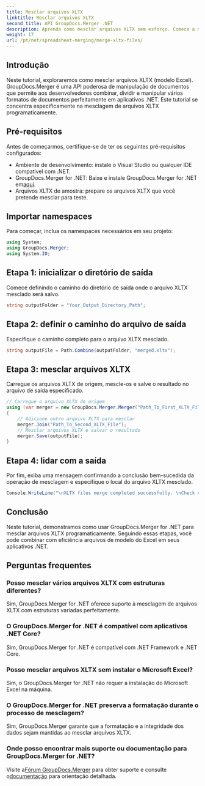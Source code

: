 ```yaml
---
title: Mesclar arquivos XLTX
linktitle: Mesclar arquivos XLTX
second_title: API GroupDocs.Merger .NET
description: Aprenda como mesclar arquivos XLTX sem esforço. Comece a mesclar arquivos XLTX e simplifique suas tarefas de gerenciamento de documentos com eficiência.
weight: 17
url: /pt/net/spreadsheet-merging/merge-xltx-files/
---
```

## Introdução
Neste tutorial, exploraremos como mesclar arquivos XLTX (modelo Excel). GroupDocs.Merger é uma API poderosa de manipulação de documentos que permite aos desenvolvedores combinar, dividir e manipular vários formatos de documentos perfeitamente em aplicativos .NET. Este tutorial se concentra especificamente na mesclagem de arquivos XLTX programaticamente.
## Pré-requisitos
Antes de começarmos, certifique-se de ter os seguintes pré-requisitos configurados:
- Ambiente de desenvolvimento: instale o Visual Studio ou qualquer IDE compatível com .NET.
-  GroupDocs.Merger for .NET: Baixe e instale GroupDocs.Merger for .NET em[aqui](https://releases.groupdocs.com/merger/net/).
- Arquivos XLTX de amostra: prepare os arquivos XLTX que você pretende mesclar para teste.

## Importar namespaces
Para começar, inclua os namespaces necessários em seu projeto:
```csharp
using System; 
using GroupDocs.Merger;
using System.IO;
```
## Etapa 1: inicializar o diretório de saída
Comece definindo o caminho do diretório de saída onde o arquivo XLTX mesclado será salvo.
```csharp
string outputFolder = "Your_Output_Directory_Path";
```
## Etapa 2: definir o caminho do arquivo de saída
Especifique o caminho completo para o arquivo XLTX mesclado.
```csharp
string outputFile = Path.Combine(outputFolder, "merged.xltx");
```
## Etapa 3: mesclar arquivos XLTX
Carregue os arquivos XLTX de origem, mescle-os e salve o resultado no arquivo de saída especificado.
```csharp
// Carregue o arquivo XLTX de origem
using (var merger = new GroupDocs.Merger.Merger("Path_To_First_XLTX_File"))
{
    // Adicione outro arquivo XLTX para mesclar
    merger.Join("Path_To_Second_XLTX_File");
    // Mesclar arquivos XLTX e salvar o resultado
    merger.Save(outputFile);
}
```
## Etapa 4: lidar com a saída
Por fim, exiba uma mensagem confirmando a conclusão bem-sucedida da operação de mesclagem e especifique o local do arquivo XLTX mesclado.
```csharp
Console.WriteLine("\nXLTX files merge completed successfully. \nCheck output in {0}", outputFolder);
```

## Conclusão
Neste tutorial, demonstramos como usar GroupDocs.Merger for .NET para mesclar arquivos XLTX programaticamente. Seguindo essas etapas, você pode combinar com eficiência arquivos de modelo do Excel em seus aplicativos .NET.

## Perguntas frequentes
### Posso mesclar vários arquivos XLTX com estruturas diferentes?
Sim, GroupDocs.Merger for .NET oferece suporte à mesclagem de arquivos XLTX com estruturas variadas perfeitamente.
### O GroupDocs.Merger for .NET é compatível com aplicativos .NET Core?
Sim, GroupDocs.Merger for .NET é compatível com .NET Framework e .NET Core.
### Posso mesclar arquivos XLTX sem instalar o Microsoft Excel?
Sim, o GroupDocs.Merger for .NET não requer a instalação do Microsoft Excel na máquina.
### O GroupDocs.Merger for .NET preserva a formatação durante o processo de mesclagem?
Sim, GroupDocs.Merger garante que a formatação e a integridade dos dados sejam mantidas ao mesclar arquivos XLTX.
### Onde posso encontrar mais suporte ou documentação para GroupDocs.Merger for .NET?
 Visite a[Fórum GroupDocs.Merger](https://forum.groupdocs.com/c/merger/32) para obter suporte e consulte o[documentação](https://tutorials.groupdocs.com/merger/net/) para orientação detalhada.